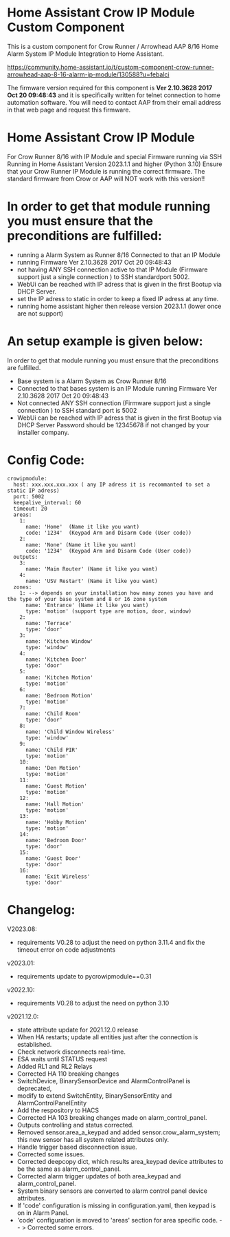 # Home Assistant Crow IP Module Custom Component

This is a custom component for Crow Runner / Arrowhead AAP 8/16 Home Alarm System IP Module Integration to Home Assistant.

https://community.home-assistant.io/t/custom-component-crow-runner-arrowhead-aap-8-16-alarm-ip-module/130588?u=febalci

The firmware version required for this component is **Ver 2.10.3628 2017 Oct 20 09:48:43** and it is specifically written for telnet connection to home automation software. You will need to contact AAP from their email address in that web page and request this firmware.

Home Assistant Crow IP Module
=============================

For Crow Runner 8/16 with IP Module and special Firmware running via SSH Running in Home Assistant Version 2023.1.1 and higher (Python 3.10)
Ensure that your Crow Runner IP Module is running the correct firmware. The standard firmware from Crow or AAP will NOT work with this version!!


In order to get that module running you must ensure that the preconditions are fulfilled:
=========================================================================================

- running a Alarm System as Runner 8/16 Connected to that an IP Module
- running Firmware Ver 2.10.3628 2017 Oct 20 09:48:43
- not having ANY SSH connection active to that IP Module (Firmware support just a single connection ) to SSH standardport 5002.
- WebUi can be reached with IP adress that is given in the first Bootup via DHCP Server.
- set the IP adress to static in order to keep a fixed IP adress at any time.
- running home assistant higher then release version 2023.1.1 (lower once are not support)



An setup example is given below:
================================
In order to get that module running you must ensure that the preconditions are fulfilled.

- Base system is a Alarm System as Crow Runner 8/16
- Connected to that bases system is an IP Module running Firmware Ver 2.10.3628 2017 Oct 20 09:48:43
- Not connected ANY SSH connection (Firmware support just a single connection ) to SSH standard port is 5002
- WebUi can be reached with IP adress that is given in the first Bootup via DHCP Server
   Password should be 12345678 if not changed by your installer company. 


Config Code:
============

```
crowipmodule:
  host: xxx.xxx.xxx.xxx ( any IP adress it is recommanted to set a static IP adress)
  port: 5002
  keepalive_interval: 60
  timeout: 20
  areas:
    1:
      name: 'Home'  (Name it like you want)
      code: '1234'  (Keypad Arm and Disarm Code (User code))
    2:
      name: 'None' (Name it like you want)
      code: '1234'  (Keypad Arm and Disarm Code (User code))
  outputs:
    3:
      name: 'Main Router' (Name it like you want)
    4:
      name: 'USV Restart' (Name it like you want)
  zones:
    1: --> depends on your installation how many zones you have and the type of your base system and 8 or 16 zone system
      name: 'Entrance' (Name it like you want)
      type: 'motion' (support type are motion, door, window)
    2:
      name: 'Terrace'
      type: 'door'
    3:
      name: 'Kitchen Window'
      type: 'window'
    4:
      name: 'Kitchen Door'
      type: 'door'
    5:
      name: 'Kitchen Motion'
      type: 'motion'
    6:
      name: 'Bedroom Motion'
      type: 'motion'
    7:
      name: 'Child Room'
      type: 'door'
    8:
      name: 'Child Window Wireless'
      type: 'window'
    9:
      name: 'Child PIR'
      type: 'motion'
    10:
      name: 'Den Motion'
      type: 'motion'
    11:
      name: 'Guest Motion'
      type: 'motion'
    12:
      name: 'Hall Motion'
      type: 'motion'
    13:
      name: 'Hobby Motion'
      type: 'motion'
    14:
      name: 'Bedroom Door'
      type: 'door'
    15:
      name: 'Guest Door'
      type: 'door'
    16:
      name: 'Exit Wireless'
      type: 'door'
```

Changelog:
==========
V2023.08:
- requirements V0.28 to adjust the need on python 3.11.4 and fix the timeout error on code adjustments

v2023.01:
- requirements update to pycrowipmodule==0.31

v2022.10:
- requirements V0.28 to adjust the need on python 3.10

v2021.12.0:
- state attribute update for 2021.12.0 release
- When HA restarts; update all entities just after the connection is established.
- Check network disconnects real-time.
- ESA waits until STATUS request
- Added RL1 and RL2 Relays
- Corrected HA 110 breaking changes
- SwitchDevice, BinarySensorDevice and AlarmControlPanel is deprecated,
- modify to extend SwitchEntity, BinarySensorEntity and AlarmControlPanelEntity
- Add the respository to HACS
- Corrected HA 103 breaking changes made on alarm_control_panel.
- Outputs controlling and status corrected.
- Removed sensor.area_a_keypad and added sensor.crow_alarm_system; this new sensor has all system related attributes only.
- Handle trigger based disconnection issue.
- Corrected some issues.
- Corrected deepcopy dict, which results area_keypad device attributes to be the same as alarm_control_panel.
- Corrected alarm trigger updates of both area_keypad and alarm_control_panel.
- System binary sensors are converted to alarm control panel device attributes.
- If 'code' configuration is missing in configuration.yaml, then keypad is on in Alarm Panel.
- 'code' configuration is moved to 'areas' section for area specific code.
-- > Corrected some errors.
